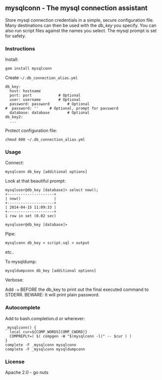 mysqlconn - The mysql connection assistant
------------------------------------------

Store mysql connection credentials in a simple, secure configuration file. Many destinations can then be used with
the *db_key* you specify. You can also run script files against the names you select. The mysql prompt is set
for safety.

### Instructions

Install:

`gem install mysqlconn`

Create `~/.db_connection_alias.yml`

    db_key:
      host: hostname
      port: port			# Optional
      user: username		# Optional
      password: password		# Optional
    #  password: ''		# Optional, prompt for password
      database: database		# Optional
    db_key2:
      ...

Protect configuration file:

`chmod 600 ~/.db_connection_alias.yml`

### Usage

Connect:

`mysqlconn db_key [additional options]`

Look at that beautiful prompt:

    mysqluser@db_key [database]> select now();
    +---------------------+
    | now()               |
    +---------------------+
    | 2014-04-15 11:09:33 |
    +---------------------+
    1 row in set (0.02 sec)
    
    mysqluser@db_key [database]>

Pipe:

`mysqlconn db_key < script.sql > output`

etc..

To mysqldump:

`mysqldumpconn db_key [additional options]`

Verbose:

Add `-v` BEFORE the db_key to print out the final executed command to STDERR. BEWARE: It will print plain password.

### Autocomplete

Add to bash.completion.d or wherever:

    _mysqlconn() {
      local cur=${COMP_WORDS[COMP_CWORD]}
      COMPREPLY=( $( compgen -W "$(mysqlconn -l)" -- $cur ) )
    }
    complete -F _mysqlconn mysqlconn
    complete -F _mysqlconn mysqldumpconn

### License

Apache 2.0 - go nuts
